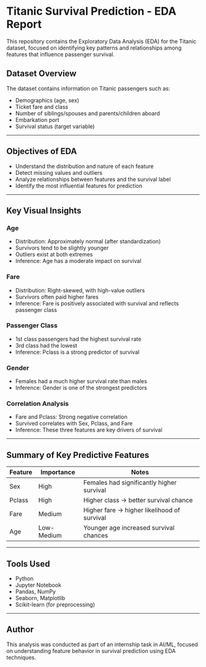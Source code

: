 # Titanic Survival Prediction - EDA Report

This repository contains the Exploratory Data Analysis (EDA) for the Titanic dataset, focused on identifying key patterns and relationships among features that influence passenger survival.

## Dataset Overview

The dataset contains information on Titanic passengers such as:
- Demographics (age, sex)
- Ticket fare and class
- Number of siblings/spouses and parents/children aboard
- Embarkation port
- Survival status (target variable)

---

## Objectives of EDA

- Understand the distribution and nature of each feature
- Detect missing values and outliers
- Analyze relationships between features and the survival label
- Identify the most influential features for prediction

---

## Key Visual Insights

### Age
- Distribution: Approximately normal (after standardization)
- Survivors tend to be slightly younger
- Outliers exist at both extremes
- Inference: Age has a moderate impact on survival

### Fare
- Distribution: Right-skewed, with high-value outliers
- Survivors often paid higher fares
- Inference: Fare is positively associated with survival and reflects passenger class

### Passenger Class
- 1st class passengers had the highest survival rate
- 3rd class had the lowest
- Inference: Pclass is a strong predictor of survival

### Gender
- Females had a much higher survival rate than males
- Inference: Gender is one of the strongest predictors

### Correlation Analysis
- Fare and Pclass: Strong negative correlation
- Survived correlates with Sex, Pclass, and Fare
- Inference: These three features are key drivers of survival

---

## Summary of Key Predictive Features

| Feature     | Importance | Notes |
|-------------|------------|-------|
| Sex         | High       | Females had significantly higher survival |
| Pclass      | High       | Higher class → better survival chance |
| Fare        | Medium     | Higher fare → higher likelihood of survival |
| Age         | Low-Medium | Younger age increased survival chances |

---

## Tools Used

- Python
- Jupyter Notebook
- Pandas, NumPy
- Seaborn, Matplotlib
- Scikit-learn (for preprocessing)

---

## Author

This analysis was conducted as part of an internship task in AI/ML, focused on understanding feature behavior in survival prediction using EDA techniques.

